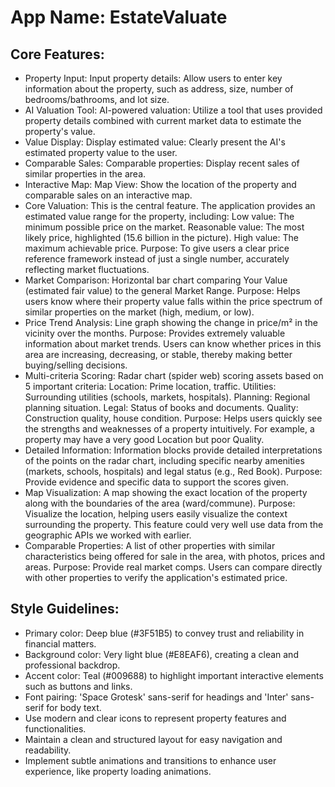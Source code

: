 # **App Name**: EstateValuate

## Core Features:

- Property Input: Input property details: Allow users to enter key information about the property, such as address, size, number of bedrooms/bathrooms, and lot size.
- AI Valuation Tool: AI-powered valuation: Utilize a tool that uses provided property details combined with current market data to estimate the property's value.
- Value Display: Display estimated value: Clearly present the AI's estimated property value to the user.
- Comparable Sales: Comparable properties: Display recent sales of similar properties in the area.
- Interactive Map: Map View: Show the location of the property and comparable sales on an interactive map.
- Core Valuation: This is the central feature. The application provides an estimated value range for the property, including: Low value: The minimum possible price on the market. Reasonable value: The most likely price, highlighted (15.6 billion in the picture). High value: The maximum achievable price. Purpose: To give users a clear price reference framework instead of just a single number, accurately reflecting market fluctuations.
- Market Comparison: Horizontal bar chart comparing Your Value (estimated fair value) to the general Market Range. Purpose: Helps users know where their property value falls within the price spectrum of similar properties on the market (high, medium, or low).
- Price Trend Analysis: Line graph showing the change in price/m² in the vicinity over the months. Purpose: Provides extremely valuable information about market trends. Users can know whether prices in this area are increasing, decreasing, or stable, thereby making better buying/selling decisions.
- Multi-criteria Scoring: Radar chart (spider web) scoring assets based on 5 important criteria: Location: Prime location, traffic. Utilities: Surrounding utilities (schools, markets, hospitals). Planning: Regional planning situation. Legal: Status of books and documents. Quality: Construction quality, house condition. Purpose: Helps users quickly see the strengths and weaknesses of a property intuitively. For example, a property may have a very good Location but poor Quality.
- Detailed Information: Information blocks provide detailed interpretations of the points on the radar chart, including specific nearby amenities (markets, schools, hospitals) and legal status (e.g., Red Book). Purpose: Provide evidence and specific data to support the scores given.
- Map Visualization: A map showing the exact location of the property along with the boundaries of the area (ward/commune). Purpose: Visualize the location, helping users easily visualize the context surrounding the property. This feature could very well use data from the geographic APIs we worked with earlier.
- Comparable Properties: A list of other properties with similar characteristics being offered for sale in the area, with photos, prices and areas. Purpose: Provide real market comps. Users can compare directly with other properties to verify the application's estimated price.

## Style Guidelines:

- Primary color: Deep blue (#3F51B5) to convey trust and reliability in financial matters.
- Background color: Very light blue (#E8EAF6), creating a clean and professional backdrop.
- Accent color: Teal (#009688) to highlight important interactive elements such as buttons and links.
- Font pairing: 'Space Grotesk' sans-serif for headings and 'Inter' sans-serif for body text.
- Use modern and clear icons to represent property features and functionalities.
- Maintain a clean and structured layout for easy navigation and readability.
- Implement subtle animations and transitions to enhance user experience, like property loading animations.